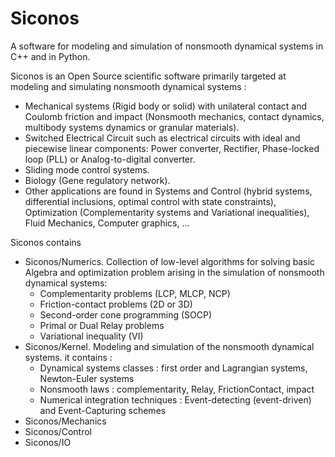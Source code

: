 Siconos
================
A software for modeling and simulation of nonsmooth dynamical systems in C++ and in Python.

Siconos is an Open Source scientific software primarily targeted at modeling and simulating nonsmooth dynamical systems :
 * Mechanical systems (Rigid body or solid) with unilateral contact and Coulomb friction and impact (Nonsmooth mechanics, 
contact dynamics, multibody systems dynamics or granular materials). 
 * Switched Electrical Circuit such as electrical circuits with ideal and piecewise linear components: Power converter, Rectifier, Phase-locked loop (PLL) or Analog-to-digital converter.
 * Sliding mode control systems.
 * Biology (Gene regulatory network). 
 * Other applications are found in Systems and Control (hybrid systems, differential inclusions,
optimal control with state constraints), Optimization (Complementarity systems and Variational inequalities), 
Fluid Mechanics, Computer graphics, ...

Siconos contains
   * Siconos/Numerics. Collection of low-level algorithms for solving basic Algebra and optimization problem arising in the simulation of nonsmooth dynamical systems:
     * Complementarity problems (LCP, MLCP, NCP)
     * Friction-contact problems (2D or 3D)
     * Second-order cone programming (SOCP)
     * Primal or Dual Relay problems
     * Variational inequality (VI)
   * Siconos/Kernel.  Modeling and simulation of the nonsmooth dynamical systems. it contains :
     * Dynamical systems classes : first order and Lagrangian systems, Newton-Euler systems
     * Nonsmooth laws : complementarity, Relay, FrictionContact, impact
     * Numerical integration techniques : Event-detecting (event-driven) and Event-Capturing schemes
   * Siconos/Mechanics
   * Siconos/Control
   * Siconos/IO
